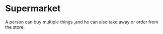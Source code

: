 # Supermarket
A person can  buy multiple things ,and he can also take away or order  from the store. 
